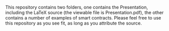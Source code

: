 This repository contains two folders, one contains the Presentation, including the LaTeX source (the viewable file is Presentation.pdf), the other contains a number of examples of smart contracts. Please feel free to use this repository as you see fit, as long as you attribute the source.
